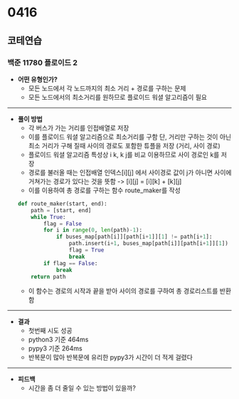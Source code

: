 # 0416

## 코테연습
### 백준 11780 플로이드 2
- **어떤 유형인가?**
    - 모든 노드에서 각 노드까지의 최소 거리 + 경로를 구하는 문제
    - 모든 노드에서의 최소거리를 원하므로 플로이드 워셜 알고리즘이 필요
---
- **풀이 방법**
    - 각 버스가 가는 거리를 인접배열로 저장
    - 이를 플로이드 워셜 알고리즘으로 최소거리를 구함 단, 거리만 구하는 것이 아닌 최소 거리가 구해 질때 사이의 경로도 포함한 튜플을 저장 (거리, 사이 경로) 
    - 플로이드 워셜 알고리즘 특성상 i k, k j를 비교 이용하므로 사이 경로인 k를 저장
    - 경로를 불러올 때는 인접배열 인덱스[i][j] 에서 사이경로 값이 j가 아니면 사이에 거쳐가는 경로가 있다는 것을 뜻함 -> [i][j] = [i][k] + [k][j]
    - 이를 이용하여 총 경로를 구하는 함수 route_maker를 작성
    ```python
    def route_maker(start, end):
        path = [start, end]
        while True:
            flag = False
            for i in range(0, len(path)-1):
                if buses_map[path[i]][path[i+1]][1] != path[i+1]:
                    path.insert(i+1, buses_map[path[i]][path[i+1]][1])
                    flag = True
                    break
            if flag == False:
                break
        return path
    ```
    - 이 함수는 경로의 시작과 끝을 받아 사이의 경로를 구하여 총 경로리스트를 반환함
---
- **결과**
    - 첫번째 시도 성공
    - python3 기준 464ms
    - pypy3 기준 264ms
    - 반복문이 많아 반복문에 유리한 pypy3가 시간이 더 적게 걸렸다
---
- **피드백**
    - 시간을 좀 더 줄일 수 있는 방법이 있을까?
